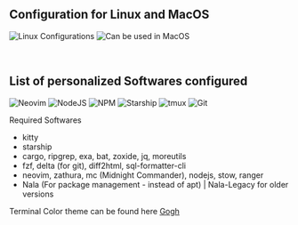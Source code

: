 
[comment]: <> (Batches are used from https://github.com/alexandresanlim/Badges4-README.md)

## Configuration for Linux and MacOS

![Linux Configurations](https://img.shields.io/badge/Linux-FCC624?style=for-the-badge&logo=linux&logoColor=black)
![Can be used in MacOS](https://img.shields.io/badge/mac%20os-000000?style=for-the-badge&logo=apple&logoColor=white)

<br>

## List of personalized Softwares configured

![Neovim](https://img.shields.io/badge/NeoVim-%2357A143.svg?&style=for-the-badge&logo=neovim&logoColor=white)
![NodeJS](https://img.shields.io/badge/Node.js-339933?style=for-the-badge&logo=nodedotjs&logoColor=white)
![NPM](https://img.shields.io/badge/npm-CB3837?style=for-the-badge&logo=npm&logoColor=white)
![Starship](https://img.shields.io/badge/starship-DD0B78?style=for-the-badge&logo=starship&logoColor=white)
![tmux](https://img.shields.io/badge/tmux-1BB91F?style=for-the-badge&logo=tmux&logoColor=white)
![Git](https://img.shields.io/badge/GIT-E44C30?style=for-the-badge&logo=git&logoColor=white)

Required Softwares 

- kitty
- starship
- cargo, ripgrep, exa, bat, zoxide, jq, moreutils
- fzf, delta (for git), diff2html, sql-formatter-cli
- neovim, zathura, mc (Midnight Commander), nodejs, stow, ranger
- Nala (For package management - instead of apt) | Nala-Legacy for older versions

Terminal Color theme can be found here <a href="https://github.com/Gogh-Co/Gogh"> Gogh </a>
